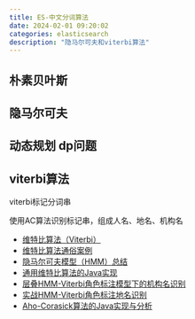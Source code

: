```yaml
---
title: ES-中文分词算法
date: 2024-02-01 09:20:02
categories: elasticsearch
description: "隐马尔可夫和viterbi算法"
---
```


## 朴素贝叶斯

## 隐马尔可夫

## 动态规划 dp问题

## viterbi算法

viterbi标记分词串

使用AC算法识别标记串，组成人名、地名、机构名


- [维特比算法（Viterbi）](https://www.cnblogs.com/Renyi-Fan/p/7865985.html)
- [维特比算法通俗案例](https://www.cnblogs.com/Renyi-Fan/p/14087815.html)
- [隐马尔可夫模型（HMM）总结](https://www.cnblogs.com/Renyi-Fan/p/14003220.html)
- [通用维特比算法的Java实现](https://www.hankcs.com/nlp/general-java-implementation-of-the-viterbi-algorithm.html#google_vignette)
- [层叠HMM-Viterbi角色标注模型下的机构名识别](https://www.hankcs.com/nlp/ner/place-name-recognition-model-of-the-stacked-hmm-viterbi-role-labeling.html#google_vignette)
- [实战HMM-Viterbi角色标注地名识别](https://www.hankcs.com/nlp/ner/place-names-to-identify-actual-hmm-viterbi-role-labeling.html)
- [Aho-Corasick算法的Java实现与分析](https://www.hankcs.com/program/algorithm/implementation-and-analysis-of-aho-corasick-algorithm-in-java.html#google_vignette)


